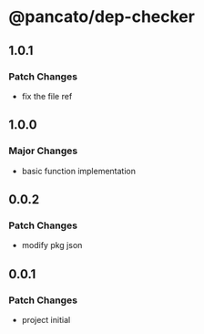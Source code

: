 # @pancato/dep-checker

## 1.0.1

### Patch Changes

- fix the file ref

## 1.0.0

### Major Changes

- basic function implementation

## 0.0.2

### Patch Changes

- modify pkg json

## 0.0.1

### Patch Changes

- project initial
